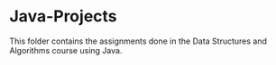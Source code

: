 # Java-Projects

This folder contains the assignments done in the Data Structures and Algorithms course using Java.
